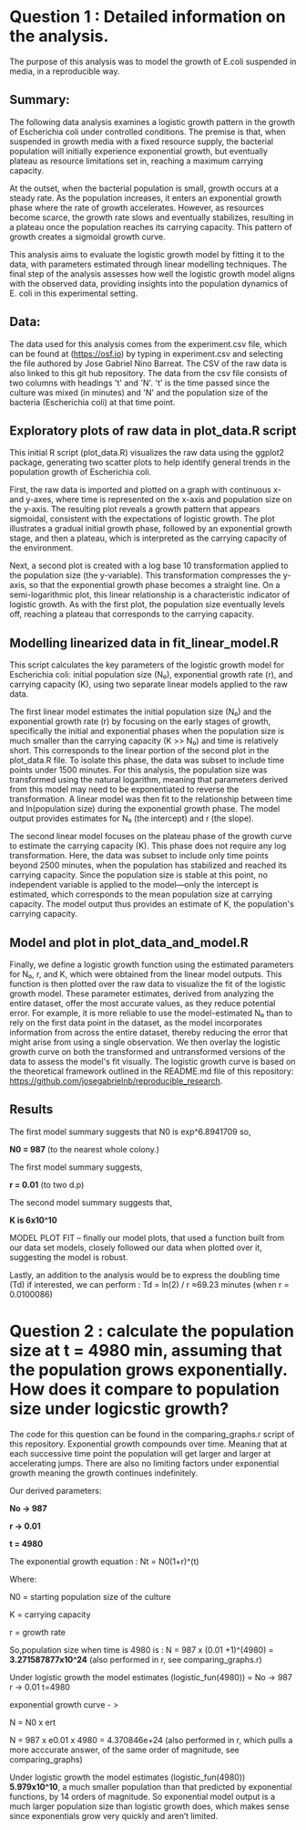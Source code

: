 

# Question 1 : Detailed information on the analysis.
The purpose of this analysis was to model the growth of E.coli suspended in media, in a reproducible way. 

## Summary:
The following data analysis examines a logistic growth pattern in the growth of Escherichia coli under controlled conditions. The premise is that, when suspended in growth media with a fixed resource supply, the bacterial population will initially experience exponential growth, but eventually plateau as resource limitations set in, reaching a maximum carrying capacity.

At the outset, when the bacterial population is small, growth occurs at a steady rate. As the population increases, it enters an exponential growth phase where the rate of growth accelerates. However, as resources become scarce, the growth rate slows and eventually stabilizes, resulting in a plateau once the population reaches its carrying capacity. This pattern of growth creates a sigmoidal growth curve.

This analysis aims to evaluate the logistic growth model by fitting it to the data, with parameters estimated through linear modelling techniques. The final step of the analysis assesses how well the logistic growth model aligns with the observed data, providing insights into the population dynamics of E. coli in this experimental setting.

## Data: 
The data used for this analysis comes from the experiment.csv file, which can be found at (https://osf.io) by typing in experiment.csv and selecting the file authored by Jose Gabriel Nino Barreat. 
The CSV of the raw data  is also linked to this git hub repository.
The data from the csv file consists of two columns with headings 't' and 'N'. 
't' is the time passed since the culture was mixed (in minutes) and 'N' and the population size of the bacteria (Escherichia coli) at that time point.

## Exploratory plots of raw data in plot_data.R script

This initial R script (plot_data.R) visualizes the raw data using the ggplot2 package, generating two scatter plots to help identify general trends in the population growth of Escherichia coli.

First, the raw data is imported and plotted on a graph with continuous x- and y-axes, where time is represented on the x-axis and population size on the y-axis. The resulting plot reveals a growth pattern that appears sigmoidal, consistent with the expectations of logistic growth. The plot illustrates a gradual initial growth phase, followed by an exponential growth stage, and then a plateau, which is interpreted as the carrying capacity of the environment.

Next, a second plot is created with a log base 10 transformation applied to the population size (the y-variable). This transformation compresses the y-axis, so that the exponential growth phase becomes a straight line. On a semi-logarithmic plot, this linear relationship is a characteristic indicator of logistic growth. As with the first plot, the population size eventually levels off, reaching a plateau that corresponds to the carrying capacity.

## Modelling linearized data in fit_linear_model.R

This script calculates the key parameters of the logistic growth model for Escherichia coli: initial population size (N₀), exponential growth rate (r), and carrying capacity (K), using two separate linear models applied to the raw data.

The first linear model estimates the initial population size (N₀) and the exponential growth rate (r) by focusing on the early stages of growth, specifically the initial and exponential phases when the population size is much smaller than the carrying capacity (K >> N₀) and time is relatively short. This corresponds to the linear portion of the second plot in the plot_data.R file. To isolate this phase, the data was subset to include time points under 1500 minutes. For this analysis, the population size was transformed using the natural logarithm, meaning that parameters derived from this model may need to be exponentiated to reverse the transformation. A linear model was then fit to the relationship between time and ln(population size) during the exponential growth phase. The model output provides estimates for N₀ (the intercept) and r (the slope).

The second linear model focuses on the plateau phase of the growth curve to estimate the carrying capacity (K). This phase does not require any log transformation. Here, the data was subset to include only time points beyond 2500 minutes, when the population has stabilized and reached its carrying capacity. Since the population size is stable at this point, no independent variable is applied to the model—only the intercept is estimated, which corresponds to the mean population size at carrying capacity. The model output thus provides an estimate of K, the population's carrying capacity.



## Model and plot in plot_data_and_model.R

Finally, we define a logistic growth function using the estimated parameters for N₀, r, and K, which were obtained from the linear model outputs. This function is then plotted over the raw data to visualize the fit of the logistic growth model. These parameter estimates, derived from analyzing the entire dataset, offer the most accurate values, as they reduce potential error. For example, it is more reliable to use the model-estimated N₀ than to rely on the first data point in the dataset, as the model incorporates information from across the entire dataset, thereby reducing the error that might arise from using a single observation. We then overlay the logistic growth curve on both the transformed and untransformed versions of the data to assess the model's fit visually. The logistic growth curve is based on the theoretical framework outlined in the README.md file of this repository: https://github.com/josegabrielnb/reproducible_research. 

## Results

The first model summary suggests that N0 is exp^6.8941709 so,

**N0 = 987** (to the nearest whole colony.)

The first model summary suggests, 

**r = 0.01** (to two d.p)

The second model summary suggests that, 

**K is 6x10^10**

MODEL PLOT FIT – finally our model plots, that used a function built from our data set models, closely followed our data when plotted over it, suggesting the model is robust.

Lastly, an addition to the analysis would be to express the doubling time (Td) if interested, we can perform :
Td = ln(2) / r
 ≈69.23 minutes (when r = 0.0100086)


 # Question 2 : calculate the population size at t = 4980 min, assuming that the population grows exponentially. How does it compare to population size under logicstic growth?

The code for this question can be found in the comparing_graphs.r script of this repository.
Exponential growth compounds over time. Meaning that at each successive time point the population will get larger and larger at accelerating jumps.  There are also no limiting factors under exponential growth meaning the growth continues indefinitely.


Our derived parameters:

**No  -> 987**

**r ->  0.01**

**t = 4980**

The exponential growth equation :
Nt = N0(1+r)^(t) 

Where:

N0 = starting population size of the culture

K = carrying capacity

r = growth rate


So,population size when time is 4980 is : 
N = 987 x (0.01 +1)^(4980) =  **3.271587877x10^24**
(also performed in r, see comparing_graphs.r)

Under logistic growth the model estimates (logistic_fun(4980)) = No  -> 987
r ->  0.01
t=4980

exponential growth curve - >

N = N0 x ert

N = 987 x e0.01 x 4980 =  4.370846e+24
(also performed in r, which pulls a more acccurate answer, of the same order of magnitude, see comparing_graphs)

Under logistic growth the model estimates (logistic_fun(4980)) **5.979x10^10**, a much smaller population than that predicted by exponential functions, by 14 orders of magnitude. 
So exponential model output is a much larger population size than logistic growth does, which makes sense since exponentials grow very quickly and aren’t limited.



 

